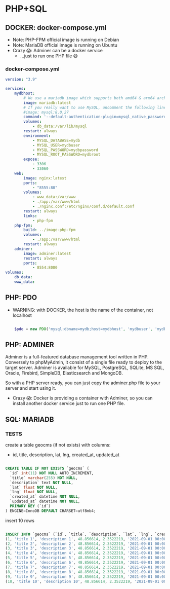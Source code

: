 # PHP+SQL

## DOCKER: docker-compose.yml

* Note: PHP-FPM official image is running on Debian
* Note: MariaDB official image is running on Ubuntu
* Crazy 😱: Adminer can be a docker service
  *  ...just to run one PHP file 😅


### docker-compose.yml

```yml
version: "3.9"

services:
    mydbhost:
        # We use a mariadb image which supports both amd64 & arm64 architecture
        image: mariadb:latest
        # If you really want to use MySQL, uncomment the following line
        #image: mysql:8.0.27
        command: '--default-authentication-plugin=mysql_native_password'
        volumes:
            - db_data:/var/lib/mysql
        restart: always
        environment:
            - MYSQL_DATABASE=mydb
            - MYSQL_USER=mydbuser
            - MYSQL_PASSWORD=mydbpassword
            - MYSQL_ROOT_PASSWORD=mydbroot
        expose:
            - 3306
            - 33060
    web:
        image: nginx:latest
        ports:
            - "8555:80"
        volumes:
            - www_data:/var/www
            - ./app:/var/www/html
            - ./nginx.conf:/etc/nginx/conf.d/default.conf
        restart: always
        links:
            - php-fpm
    php-fpm:
        build: ../image-php-fpm
        volumes:
            - ./app:/var/www/html
        restart: always
    adminer:
        image: adminer:latest
        restart: always
        ports:
            - 8554:8080
volumes:
    db_data:
    www_data:

```

## PHP: PDO

* WARNING: with DOCKER, the host is the name of the container, not localhost

```php

    $pdo = new PDO('mysql:dbname=mydb;host=mydbhost', 'mydbuser', 'mydbpassword');

```

## PHP: ADMINER

Adminer is a full-featured database management tool written in PHP. Conversely to phpMyAdmin, it consist of a single file ready to deploy to the target server. Adminer is available for MySQL, PostgreSQL, SQLite, MS SQL, Oracle, Firebird, SimpleDB, Elasticsearch and MongoDB.

So with a PHP server ready, you can just copy the adminer.php file to your server and start using it.

* Crazy 😱: Docker is providing a container with Adminer, so you can install another docker service just to run one PHP file.

## SQL: MARIADB


### TESTS

create a table geocms (if not exists) with columns: 
* id, title, description, lat, lng, created_at, updated_at

```sql

CREATE TABLE IF NOT EXISTS `geocms` (
  `id` int(11) NOT NULL AUTO_INCREMENT,
  `title` varchar(255) NOT NULL,
  `description` text NOT NULL,
  `lat` float NOT NULL,
  `lng` float NOT NULL,
  `created_at` datetime NOT NULL,
  `updated_at` datetime NOT NULL,
  PRIMARY KEY (`id`)
) ENGINE=InnoDB DEFAULT CHARSET=utf8mb4;


```

insert 10 rows

```sql

INSERT INTO `geocms` (`id`, `title`, `description`, `lat`, `lng`, `created_at`, `updated_at`) VALUES
(1, 'title 1', 'description 1', 48.856614, 2.3522219, '2021-09-01 00:00:00', '2021-09-01 00:00:00'),
(2, 'title 2', 'description 2', 48.856614, 2.3522219, '2021-09-01 00:00:00', '2021-09-01 00:00:00'),
(3, 'title 3', 'description 3', 48.856614, 2.3522219, '2021-09-01 00:00:00', '2021-09-01 00:00:00'),
(4, 'title 4', 'description 4', 48.856614, 2.3522219, '2021-09-01 00:00:00', '2021-09-01 00:00:00'),
(5, 'title 5', 'description 5', 48.856614, 2.3522219, '2021-09-01 00:00:00', '2021-09-01 00:00:00'),
(6, 'title 6', 'description 6', 48.856614, 2.3522219, '2021-09-01 00:00:00', '2021-09-01 00:00:00'),
(7, 'title 7', 'description 7', 48.856614, 2.3522219, '2021-09-01 00:00:00', '2021-09-01 00:00:00'),
(8, 'title 8', 'description 8', 48.856614, 2.3522219, '2021-09-01 00:00:00', '2021-09-01 00:00:00'),
(9, 'title 9', 'description 9', 48.856614, 2.3522219, '2021-09-01 00:00:00', '2021-09-01 00:00:00'),
(10, 'title 10', 'description 10', 48.856614, 2.3522219, '2021-09-01 00:00:00', '2021-09-01 00:00:00');

```
